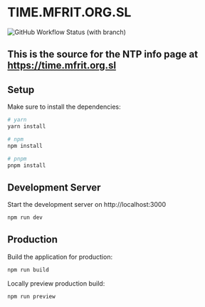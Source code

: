 # TIME.MFRIT.ORG.SL

![GitHub Workflow Status (with branch)](https://img.shields.io/github/actions/workflow/status/MFRIT-SL/time.mfrit.org.sl/node.js.yml?branch=development&style=flat-square)

## This is the source for the NTP info page at https://time.mfrit.org.sl


## Setup

Make sure to install the dependencies:

```bash
# yarn
yarn install

# npm
npm install

# pnpm
pnpm install
```

## Development Server

Start the development server on http://localhost:3000

```bash
npm run dev
```

## Production

Build the application for production:

```bash
npm run build
```

Locally preview production build:

```bash
npm run preview
```

